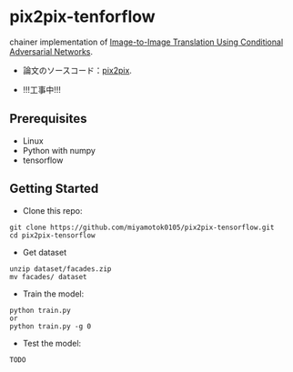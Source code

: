 # pix2pix-tenforflow

chainer implementation of [Image-to-Image Translation Using Conditional Adversarial Networks](https://arxiv.org/pdf/1611.07004v1.pdf).

- 論文のソースコード：[pix2pix](https://phillipi.github.io/pix2pix/).

- !!!工事中!!!

## Prerequisites

+ Linux
+ Python with numpy
+ tensorflow

## Getting Started

+ Clone this repo:

```
git clone https://github.com/miyamotok0105/pix2pix-tensorflow.git
cd pix2pix-tensorflow
```

+ Get dataset

```
unzip dataset/facades.zip
mv facades/ dataset
```


+ Train the model:

```
python train.py
or
python train.py -g 0
```


+ Test the model:

```
TODO
```



